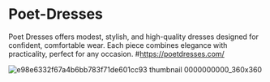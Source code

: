 # Poet-Dresses
Poet Dresses offers modest, stylish, and high-quality dresses designed for confident, comfortable wear. Each piece combines elegance with practicality, perfect for any occasion. 
#https://poetdresses.com/

![e98e6332f67a4b6bb783f71de601cc93 thumbnail 0000000000_360x360](https://github.com/user-attachments/assets/3f60374c-1543-48ee-af53-c33fe4fc42e0)
